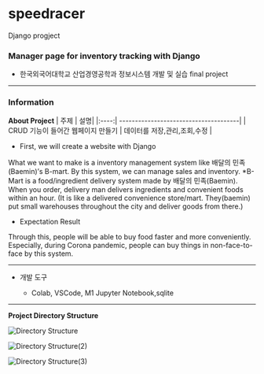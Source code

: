 # speedracer
Django progject

<h3>Manager page for inventory tracking with Django</h3>

- 한국외국어대학교 산업경영공학과 정보시스템 개발 및 실습 final project

---

<h3>Information</h3>

**About Project**
| 주제 | 설명|
|:----:| --------------------------------------|
| CRUD 기능이 들어간 웹페이지 만들기 | 데이터를 저장,관리,조회,수정  |

- First, we will create a website with Django

What we want to make is a inventory management system like 배달의 민족(Baemin)’s B-mart.
By this system, we can manage sales and inventory.
*B-Mart is a food/ingredient delivery system made by 배달의 민족(Baemin). When you order, delivery man delivers ingredients and convenient foods within an hour. (It is like a delivered convenience store/mart. They(baemin) put small warehouses throughout the city and deliver goods from there.) 

- Expectation Result

Through this, people will be able to buy food faster and more conveniently.  
Especially, during Corona pandemic, people can buy things in non-face-to-face by this system.

---

- 개발 도구

  - Colab, VSCode, M1 Jupyter Notebook,sqlite

---

**Project Directory Structure**

![Directory Structure](https://user-images.githubusercontent.com/74871527/186554981-2f0d7b3a-0a6f-4e01-af41-68f2e473df56.png)

![Directory Structure(2)](https://user-images.githubusercontent.com/74871527/186555123-7a5691a5-ade5-4fc4-83c6-4369f7bbe2f3.png)

![Directory Structure(3)](https://user-images.githubusercontent.com/74871527/186555211-6bd3d2cc-8408-4e05-8c90-4f502c3510c0.png)
